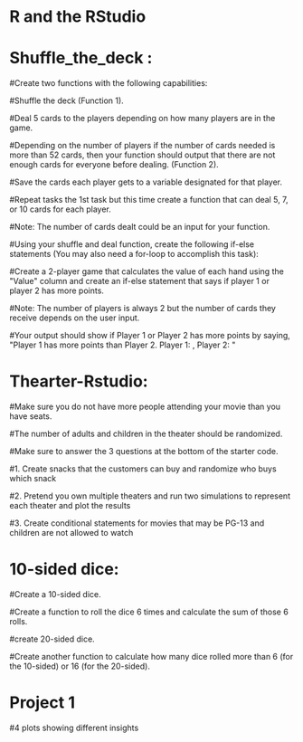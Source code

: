 # R and the RStudio
# Shuffle_the_deck :
#Create two functions with the following capabilities:
  
#Shuffle the deck (Function 1).

#Deal 5 cards to the players depending on how many players are in the game.

#Depending on the number of players if the number of cards needed is more than 52 cards, then your function should output that there are not enough cards for everyone before dealing. (Function 2).

#Save the cards each player gets to a variable designated for that player.

#Repeat tasks the 1st task but this time create a function that can deal 5, 7, or 10 cards for each player. 

#Note: The number of cards dealt could be an input for your function.

#Using your shuffle and deal function, create the following if-else statements (You may also need a for-loop to accomplish this task):

#Create a 2-player game that calculates the value of each hand using the "Value" column and create an if-else statement that says if player 1 or player 2 has more points.

#Note: The number of players is always 2 but the number of cards they receive depends on the user input.

#Your output should show if Player 1 or Player 2 has more points by saying, "Player 1 has more points than Player 2. Player 1: <point value here>, Player 2: <point value here>"

# Thearter-Rstudio:

#Make sure you do not have more people attending your movie than you have seats.

#The number of adults and children in the theater should be randomized.

#Make sure to answer the 3 questions at the bottom of the starter code.

#1. Create snacks that the customers can buy and randomize who buys which snack

#2. Pretend you own multiple theaters and run two simulations to represent each theater and plot the results

#3. Create conditional statements for movies that may be PG-13 and children are not allowed to watch

# 10-sided dice:

#Create a 10-sided dice.

#Create a function to roll the dice 6 times and calculate the sum of those 6 rolls.

#create 20-sided dice.

#Create another function to calculate how many dice rolled more than 6 (for the 10-sided) or 16 (for the 20-sided).

# Project 1 
#4 plots showing different insights
